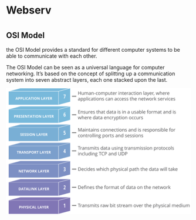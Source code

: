 <h1>Webserv<h1>

## OSI Model

the OSI Model provides a standard for different computer systems to be able to communicate with each other.

The OSI Model can be seen as a universal language for computer networking. It’s based on the concept of splitting up a communication system into seven abstract layers, each one stacked upon the last.

![Image of Yaktocat](./.images/osi-model-7-layers.svg)
